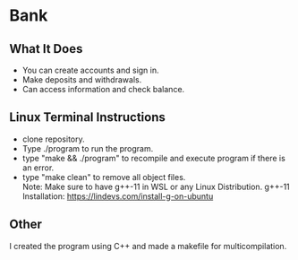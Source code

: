 # Bank

## What It Does
* You can create accounts and sign in.<br>
* Make deposits and withdrawals.<br>
* Can access information and check balance.<br>

## Linux Terminal Instructions
* clone repository.<br>
* Type ./program to run the program.<br>
* type "make && ./program" to recompile and execute program if there is an error.<br>
* type "make clean" to remove all object files.<br>
Note: Make sure to have g++-11 in WSL or any Linux Distribution.
g++-11 Installation: https://lindevs.com/install-g-on-ubuntu

## Other
I created the program using C++ and made a makefile for multicompilation.
